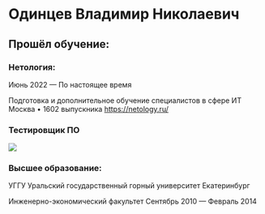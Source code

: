 # Одинцев Владимир Николаевич

## Прошёл обучение:

### Нетология:
Июнь 2022 — По настоящее время

Подготовка и дополнительное обучение специалистов в сфере ИТ
Москва • 1602 выпускника
https://netology.ru/

### Тестировщик ПО

![](https://habrastorage.org/getpro/moikrug/uploads/additional_education/000/072/758/diploma/fcf181f609ca82492316ef4711ede491.png)


### Высшее образование:

УГГУ
Уральский государственный горный университет
Екатеринбург

Инженерно-экономический факультет
Сентябрь 2010 — Февраль 2014